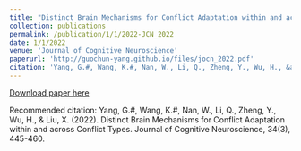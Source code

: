 ```yaml
---
title: "Distinct Brain Mechanisms for Conflict Adaptation within and across Conflict Types"
collection: publications
permalink: /publication/1/1/2022-JCN_2022
date: 1/1/2022
venue: 'Journal of Cognitive Neuroscience'
paperurl: 'http://guochun-yang.github.io/files/jocn_2022.pdf'
citation: 'Yang, G.#, Wang, K.#, Nan, W., Li, Q., Zheng, Y., Wu, H., &amp; Liu, X. (2022). Distinct Brain Mechanisms for Conflict Adaptation within and across Conflict Types. Journal of Cognitive Neuroscience, 34(3), 445-460.'
---
```

[Download paper here](http://guochun-yang.github.io/files/jocn_2022.pdf)

Recommended citation: Yang, G.#, Wang, K.#, Nan, W., Li, Q., Zheng, Y., Wu, H., & Liu, X. (2022). Distinct Brain Mechanisms for Conflict Adaptation within and across Conflict Types. Journal of Cognitive Neuroscience, 34(3), 445-460.